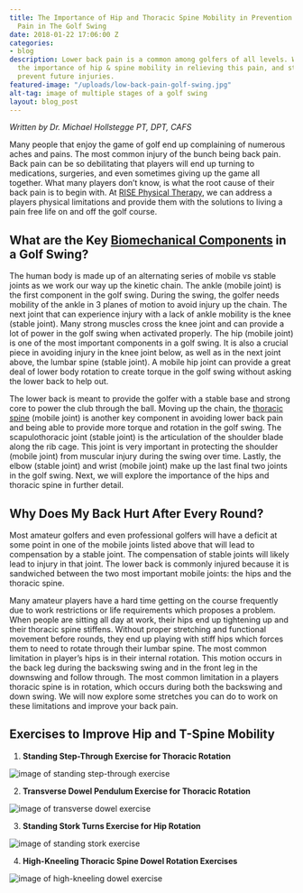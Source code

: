 ```yaml
---
title: The Importance of Hip and Thoracic Spine Mobility in Prevention of Lower Back
  Pain in The Golf Swing
date: 2018-01-22 17:06:00 Z
categories:
- blog
description: Lower back pain is a common among golfers of all levels. We highlight
  the importance of hip & spine mobility in relieving this pain, and stretches to
  prevent future injuries.
featured-image: "/uploads/low-back-pain-golf-swing.jpg"
alt-tag: image of multiple stages of a golf swing
layout: blog_post
---
```


_Written by Dr. Michael Hollstegge PT, DPT, CAFS_

Many people that enjoy the game of golf end up complaining of numerous aches and pains. The most common injury of the bunch being back pain. Back pain can be so debilitating that players will end up turning to medications, surgeries, and even sometimes giving up the game all together. What many players don’t know, is what the root cause of their back pain is to begin with. At [RISE Physical Therapy](/), we can address a players physical limitations and provide them with the solutions to living a pain free life on and off the golf course.

## What are the Key [Biomechanical Components](/blog/what-is-a-biomechanical-assessment) in a Golf Swing?

The human body is made up of an alternating series of mobile vs stable joints as we work our way up the kinetic chain. The ankle (mobile joint) is the first component in the golf swing. During the swing, the golfer needs mobility of the ankle in 3 planes of motion to avoid injury up the chain. The next joint that can experience injury with a lack of ankle mobility is the knee (stable joint). Many strong muscles cross the knee joint and can provide a lot of power in the golf swing when activated properly. The hip (mobile joint) is one of the most important components in a golf swing. It is also a crucial piece in avoiding injury in the knee joint below, as well as in the next joint above, the lumbar spine (stable joint). A mobile hip joint can provide a great deal of lower body rotation to create torque in the golf swing without asking the lower back to help out.

The lower back is meant to provide the golfer with a stable base and strong core to power the club through the ball. Moving up the chain, the [thoracic spine](/blog/foundations-the-thoracic-spine) (mobile joint) is another key component in avoiding lower back pain and being able to provide more torque and rotation in the golf swing. The scapulothoracic joint (stable joint) is the articulation of the shoulder blade along the rib cage. This joint is very important in protecting the shoulder (mobile joint) from muscular injury during the swing over time. Lastly, the elbow (stable joint) and wrist (mobile joint) make up the last final two joints in the golf swing. Next, we will explore the importance of the hips and thoracic spine in further detail.

## Why Does My Back Hurt After Every Round?

Most amateur golfers and even professional golfers will have a deficit at some point in one of the mobile joints listed above that will lead to compensation by a stable joint. The compensation of stable joints will likely lead to injury in that joint. The lower back is commonly injured because it is sandwiched between the two most important mobile joints: the hips and the thoracic spine.

Many amateur players have a hard time getting on the course frequently due to work restrictions or life requirements which proposes a problem. When people are sitting all day at work, their hips end up tightening up and their thoracic spine stiffens. Without proper stretching and functional movement before rounds, they end up playing with stiff hips which forces them to need to rotate through their lumbar spine. The most common limitation in player’s hips is in their internal rotation. This motion occurs in the back leg during the backswing swing and in the front leg in the downswing and follow through. The most common limitation in a players thoracic spine is in rotation, which occurs during both the backswing and down swing. We will now explore some stretches you can do to work on these limitations and improve your back pain.

## Exercises to Improve Hip and T-Spine Mobility

1. **Standing Step-Through Exercise for Thoracic Rotation**

![image of standing step-through exercise](/uploads/standing-step-through.png "Standing Step-Through Exercise")

2. **Transverse Dowel Pendulum Exercise for Thoracic Rotation**

![image of transverse dowel exercise](/uploads/transverse-dowel.png "Transverse Dowel Exercise")

3. **Standing Stork Turns Exercise for Hip Rotation**

![image of standing stork exercise](/uploads/standing-stork.png "Standing Stork Exercise")

4. **High-Kneeling Thoracic Spine Dowel Rotation Exercises**

![image of high-kneeling dowel exercise](/uploads/high-kneeling-dowel.png "High-Kneeling Dowel Exercise")